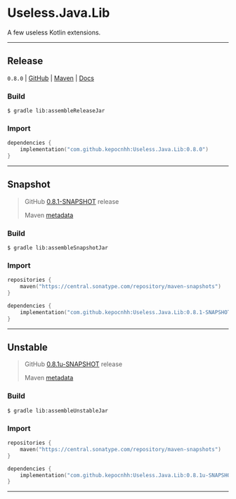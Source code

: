 # Useless.Java.Lib
A few useless Kotlin extensions.

---

## Release

`0.8.0`
| [GitHub](https://github.com/StanleyProjects/Useless.Java.Lib/releases/tag/0.8.0)
| [Maven](https://central.sonatype.com/artifact/com.github.kepocnhh/Useless.Java.Lib/0.8.0)
| [Docs](https://StanleyProjects.github.io/Useless.Java.Lib/docs/0.8.0)

### Build
```
$ gradle lib:assembleReleaseJar
```

### Import
```kotlin
dependencies {
    implementation("com.github.kepocnhh:Useless.Java.Lib:0.8.0")
}
```

---

## Snapshot

> GitHub [0.8.1-SNAPSHOT](https://github.com/StanleyProjects/Useless.Java.Lib/releases/tag/0.8.1-SNAPSHOT) release
>
> Maven [metadata](https://central.sonatype.com/repository/maven-snapshots/com/github/kepocnhh/Useless.Java.Lib/maven-metadata.xml)

### Build
```
$ gradle lib:assembleSnapshotJar
```

### Import
```kotlin
repositories {
    maven("https://central.sonatype.com/repository/maven-snapshots")
}

dependencies {
    implementation("com.github.kepocnhh:Useless.Java.Lib:0.8.1-SNAPSHOT")
}
```

---

## Unstable

> GitHub [0.8.1u-SNAPSHOT](https://github.com/StanleyProjects/Useless.Java.Lib/releases/tag/0.8.1u-SNAPSHOT) release
>
> Maven [metadata](https://central.sonatype.com/repository/maven-snapshots/com/github/kepocnhh/Useless.Java.Lib/maven-metadata.xml)

### Build
```
$ gradle lib:assembleUnstableJar
```

### Import
```kotlin
repositories {
    maven("https://central.sonatype.com/repository/maven-snapshots")
}

dependencies {
    implementation("com.github.kepocnhh:Useless.Java.Lib:0.8.1u-SNAPSHOT")
}
```

---
